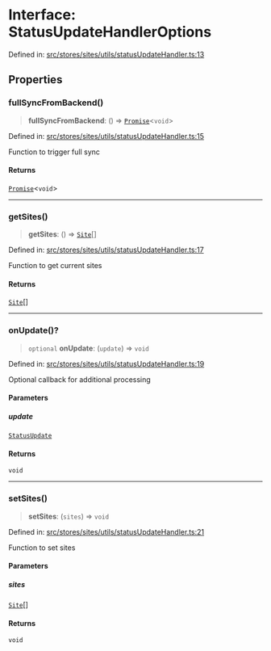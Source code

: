 # Interface: StatusUpdateHandlerOptions

Defined in: [src/stores/sites/utils/statusUpdateHandler.ts:13](https://github.com/Nick2bad4u/Uptime-Watcher/blob/dca5483e793478722cd3e6e125cafcec5fc771f0/src/stores/sites/utils/statusUpdateHandler.ts#L13)

## Properties

### fullSyncFromBackend()

> **fullSyncFromBackend**: () => [`Promise`](https://developer.mozilla.org/docs/Web/JavaScript/Reference/Global_Objects/Promise)\<`void`\>

Defined in: [src/stores/sites/utils/statusUpdateHandler.ts:15](https://github.com/Nick2bad4u/Uptime-Watcher/blob/dca5483e793478722cd3e6e125cafcec5fc771f0/src/stores/sites/utils/statusUpdateHandler.ts#L15)

Function to trigger full sync

#### Returns

[`Promise`](https://developer.mozilla.org/docs/Web/JavaScript/Reference/Global_Objects/Promise)\<`void`\>

***

### getSites()

> **getSites**: () => [`Site`](../../../../../../shared/types/interfaces/Site.md)[]

Defined in: [src/stores/sites/utils/statusUpdateHandler.ts:17](https://github.com/Nick2bad4u/Uptime-Watcher/blob/dca5483e793478722cd3e6e125cafcec5fc771f0/src/stores/sites/utils/statusUpdateHandler.ts#L17)

Function to get current sites

#### Returns

[`Site`](../../../../../../shared/types/interfaces/Site.md)[]

***

### onUpdate()?

> `optional` **onUpdate**: (`update`) => `void`

Defined in: [src/stores/sites/utils/statusUpdateHandler.ts:19](https://github.com/Nick2bad4u/Uptime-Watcher/blob/dca5483e793478722cd3e6e125cafcec5fc771f0/src/stores/sites/utils/statusUpdateHandler.ts#L19)

Optional callback for additional processing

#### Parameters

##### update

[`StatusUpdate`](../../../../../../shared/types/interfaces/StatusUpdate.md)

#### Returns

`void`

***

### setSites()

> **setSites**: (`sites`) => `void`

Defined in: [src/stores/sites/utils/statusUpdateHandler.ts:21](https://github.com/Nick2bad4u/Uptime-Watcher/blob/dca5483e793478722cd3e6e125cafcec5fc771f0/src/stores/sites/utils/statusUpdateHandler.ts#L21)

Function to set sites

#### Parameters

##### sites

[`Site`](../../../../../../shared/types/interfaces/Site.md)[]

#### Returns

`void`
